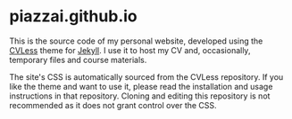 # piazzai.github.io

This is the source code of my personal website, developed using the [CVLess](https://github.com/piazzai/cvless) theme for [Jekyll](https://jekyllrb.com). I use it to host my CV and, occasionally, temporary files and course materials.

The site's CSS is automatically sourced from the CVLess repository. If you like the theme and want to use it, please read the installation and usage instructions in that repository. Cloning and editing this repository is not recommended as it does not grant control over the CSS.
